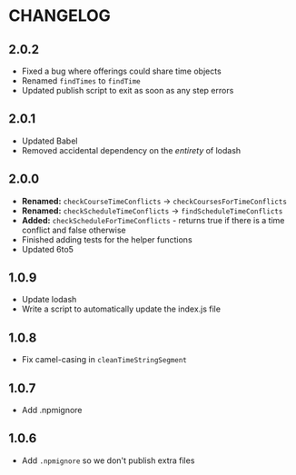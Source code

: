 # CHANGELOG

## 2.0.2
- Fixed a bug where offerings could share time objects
- Renamed `findTimes` to `findTime`
- Updated publish script to exit as soon as any step errors

## 2.0.1
- Updated Babel
- Removed accidental dependency on the *entirety* of lodash

## 2.0.0
- **Renamed:** `checkCourseTimeConflicts` -> `checkCoursesForTimeConflicts`
- **Renamed:** `checkScheduleTimeConflicts` -> `findScheduleTimeConflicts`
- **Added:** `checkScheduleForTimeConflicts` - returns true if there is a time conflict and false otherwise
- Finished adding tests for the helper functions
- Updated 6to5

## 1.0.9
- Update lodash
- Write a script to automatically update the index.js file

## 1.0.8
- Fix camel-casing in `cleanTimeStringSegment`

## 1.0.7
- Add .npmignore

## 1.0.6
- Add `.npmignore` so we don't publish extra files
